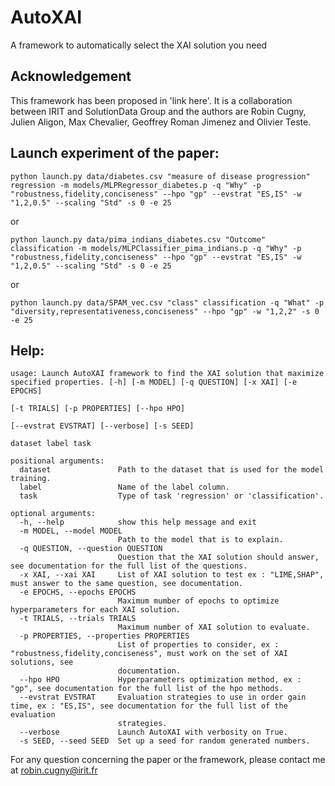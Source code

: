 # AutoXAI
A framework to automatically select the XAI solution you need

## Acknowledgement
This framework has been proposed in 'link here'. It is a collaboration between IRIT and SolutionData Group and the authors are Robin Cugny, Julien Aligon, Max Chevalier, Geoffrey Roman Jimenez and Olivier Teste.

## Launch experiment of the paper:
```
python launch.py data/diabetes.csv "measure of disease progression" regression -m models/MLPRegressor_diabetes.p -q "Why" -p "robustness,fidelity,conciseness" --hpo "gp" --evstrat "ES,IS" -w "1,2,0.5" --scaling "Std" -s 0 -e 25
```
or
```
python launch.py data/pima_indians_diabetes.csv "Outcome" classification -m models/MLPClassifier_pima_indians.p -q "Why" -p "robustness,fidelity,conciseness" --hpo "gp" --evstrat "ES,IS" -w "1,2,0.5" --scaling "Std" -s 0 -e 25
```
or
```
python launch.py data/SPAM_vec.csv "class" classification -q "What" -p "diversity,representativeness,conciseness" --hpo "gp" -w "1,2,2" -s 0 -e 25
```

## Help:
```
usage: Launch AutoXAI framework to find the XAI solution that maximize specified properties. [-h] [-m MODEL] [-q QUESTION] [-x XAI] [-e EPOCHS]
                                                                                             [-t TRIALS] [-p PROPERTIES] [--hpo HPO]
                                                                                             [--evstrat EVSTRAT] [--verbose] [-s SEED]
                                                                                             dataset label task

positional arguments:
  dataset               Path to the dataset that is used for the model training.
  label                 Name of the label column.
  task                  Type of task 'regression' or 'classification'.

optional arguments:
  -h, --help            show this help message and exit
  -m MODEL, --model MODEL
                        Path to the model that is to explain.
  -q QUESTION, --question QUESTION
                        Question that the XAI solution should answer, see documentation for the full list of the questions.
  -x XAI, --xai XAI     List of XAI solution to test ex : "LIME,SHAP", must answer to the same question, see documentation.
  -e EPOCHS, --epochs EPOCHS
                        Maximum mumber of epochs to optimize hyperparameters for each XAI solution.
  -t TRIALS, --trials TRIALS
                        Maximum number of XAI solution to evaluate.
  -p PROPERTIES, --properties PROPERTIES
                        List of properties to consider, ex : "robustness,fidelity,conciseness", must work on the set of XAI solutions, see
                        documentation.
  --hpo HPO             Hyperparameters optimization method, ex : "gp", see documentation for the full list of the hpo methods.
  --evstrat EVSTRAT     Evaluation strategies to use in order gain time, ex : "ES,IS", see documentation for the full list of the evaluation        
                        strategies.
  --verbose             Launch AutoXAI with verbosity on True.
  -s SEED, --seed SEED  Set up a seed for random generated numbers.
```


For any question concerning the paper or the framework, please contact me at robin.cugny@irit.fr